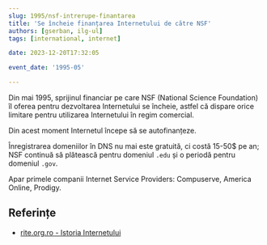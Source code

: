```yaml
---
slug: 1995/nsf-intrerupe-finantarea
title: 'Se încheie finanțarea Internetului de către NSF'
authors: [gserban, ilg-ul]
tags: [international, internet]

date: 2023-12-20T17:32:05

event_date: '1995-05'

---
```


Din mai 1995, sprijinul financiar pe care NSF (National Science Foundation)
îl oferea pentru
dezvoltarea Internetului se încheie, astfel că
dispare orice limitare pentru utilizarea Internetului în regim
comercial.

<!-- truncate -->

Din acest moment Internetul începe să se autofinanțeze.

Înregistrarea domeniilor în DNS nu
mai este gratuită, ci costă 15-50$ pe an; NSF continuă să plătească
pentru domeniul `.edu` și o periodă pentru domeniul `.gov`.

Apar primele companii Internet Service Providers: Compuserve,
America Online, Prodigy.

## Referințe

- [rite.org.ro - Istoria Internetului](https://rite.org.ro/istoria-internetului/)
